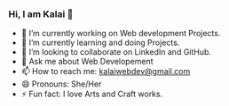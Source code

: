 ### Hi, I am Kalai  👋


- 🔭 I’m currently working on Web development Projects.
- 🌱 I’m currently learning and doing Projects.
- 👯 I’m looking to collaborate on LinkedIn and GitHub.
- 💬 Ask me about Web Developement
- 📫 How to reach me: kalaiwebdev@gmail.com
- 😄 Pronouns: She/Her
- ⚡ Fun fact: I love Arts and Craft works.
